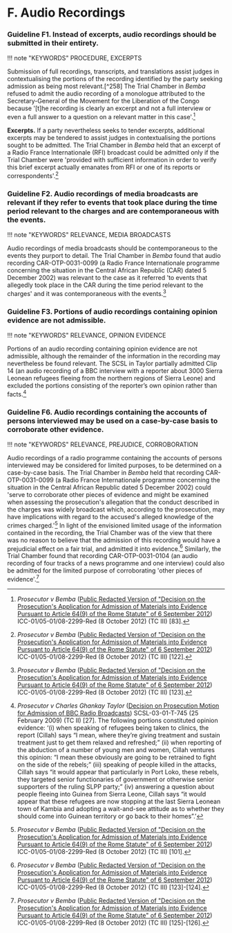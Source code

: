 # F. Audio Recordings

### Guideline F1. Instead of excerpts, audio recordings should be submitted in their entirety.

!!! note "KEYWORDS"
    PROCEDURE, EXCERPTS

Submission of full recordings, transcripts, and translations assist judges in contextualising the portions of the recording identified by the party seeking admission as being most relevant.[^258] The Trial Chamber in *Bemba* refused to admit the audio recording of a monologue attributed to the Secretary-General of the Movement for the Liberation of the Congo because '[t]he recording is clearly an excerpt and not a full interview or even a full answer to a question on a relevant matter in this case'.[^259]

**Excerpts.** If a party nevertheless seeks to tender excerpts, additional excerpts may be tendered to assist judges in contextualising the portions sought to be admitted. The Trial Chamber in *Bemba* held that an excerpt of a Radio France Internationale (RFI) broadcast could be admitted only if the Trial Chamber were 'provided with sufficient information in order to verify this brief excerpt actually emanates from RFI or one of its reports or correspondents'.[^260]

### Guideline F2. Audio recordings of media broadcasts are relevant if they refer to events that took place during the time period relevant to the charges and are contemporaneous with the events.

!!! note "KEYWORDS"
    RELEVANCE, MEDIA BROADCASTS

Audio recordings of media broadcasts should be contemporaneous to the events they purport to detail. The Trial Chamber in *Bemba* found that audio recording CAR-OTP-0031-0099 (a Radio France Internationale programme concerning the situation in the Central African Republic (CAR) dated 5 December 2002) was relevant to the case as it referred 'to events that allegedly took place in the CAR during the time period relevant to the charges' and it was contemporaneous with the events.[^261]

### Guideline F3. Portions of audio recordings containing opinion evidence are not admissible.

!!! note "KEYWORDS"
    RELEVANCE, OPINION EVIDENCE

Portions of an audio recording containing opinion evidence are not admissible, although the remainder of the information in the recording may nevertheless be found relevant. The SCSL in Taylor partially admitted Clip 14 (an audio recording of a BBC interview with a reporter about 3000 Sierra Leonean refugees fleeing from the northern regions of Sierra Leone) and excluded the portions consisting of the reporter’s own opinion rather than facts.[^262]

### Guideline F6. Audio recordings containing the accounts of persons interviewed may be used on a case-by-case basis to corroborate other evidence.

!!! note "KEYWORDS"
    RELEVANCE, PREJUDICE, CORROBORATION

Audio recordings of a radio programme containing the accounts of persons interviewed may be considered for limited purposes, to be determined on a case-by-case basis. The Trial Chamber in *Bemba* held that recording CAR-OTP-0031-0099 (a Radio France Internationale programme concerning the situation in the Central African Republic dated 5 December 2002) could 'serve to corroborate other pieces of evidence and might be examined when assessing the prosecution's allegation that the conduct described in the charges was widely broadcast which, according to the prosecution, may have implications with regard to the accused's alleged knowledge of the crimes charged.'[^274] In light of the envisioned limited usage of the information contained in the recording, the Trial Chamber was of the view that there was no reason to believe that the admission of this recording would have a prejudicial effect on a fair trial, and admitted it into evidence.[^275] Similarly, the Trial Chamber found that recording CAR-OTP-0031-0104 (an audio recording of four tracks of a news programme and one interview) could also be admitted for the limited purpose of corroborating 'other pieces of evidence'.[^276]

[^259]: *Prosecutor v Bemba* ([Public Redacted Version of "Decision on the Prosecution's Application for Admission of Materials into Evidence Pursuant to Article 64(9) of the Rome Statute" of 6 September 2012](https://www.legal-tools.org/doc/13ca4b/)) ICC-01/05-01/08-2299-Red (8 October 2012) (TC III) [83].

[^260]: *Prosecutor v Bemba* ([Public Redacted Version of "Decision on the Prosecution's Application for Admission of Materials into Evidence Pursuant to Article 64(9) of the Rome Statute" of 6 September 2012](https://www.legal-tools.org/doc/13ca4b/)) ICC-01/05-01/08-2299-Red (8 October 2012) (TC III) [122].

[^261]: *Prosecutor v Bemba* ([Public Redacted Version of "Decision on the Prosecution's Application for Admission of Materials into Evidence Pursuant to Article 64(9) of the Rome Statute" of 6 September 2012](https://www.legal-tools.org/doc/13ca4b/)) ICC-01/05-01/08-2299-Red (8 October 2012) (TC III) [123].

[^262]: *Prosecutor v Charles Ghankay Taylor* ([Decision on Prosecution Motion for Admission of BBC Radio Broadcasts](https://www.legal-tools.org/doc/68d0bd/pdf)) SCSL-03-01-T-745 (25 February 2009) (TC II) [27]. The following portions constituted opinion evidence: ‘(i) when speaking of refugees being taken to clinics, the report (Cillah) says “I mean, where they’re giving treatment and sustain treatment just to get them relaxed and refreshed;” (ii) when reporting of the abduction of a number of young men and women, Cillah ventures this opinion: “I mean these obviously are going to be retrained to fight on the side of the rebels;” (iii) speaking of people killed in the attacks, Cillah says “it would appear that particularly in Port Loko, these rebels, they targeted senior functionaries of government or otherwise senior supporters of the ruling SLPP party;” (iv) answering a question about people fleeing into Guinea from Sierra Leone, Cillah says “it would appear that these refugees are now stopping at the last Sierra Leonean town of Kambia and adopting a wait-and-see attitude as to whether they should come into Guinean territory or go back to their homes”.’

[^274]: *Prosecutor v Bemba* ([Public Redacted Version of "Decision on the Prosecution's Application for Admission of Materials into Evidence Pursuant to Article 64(9) of the Rome Statute" of 6 September 2012](https://www.legal-tools.org/doc/13ca4b/)) ICC-01/05-01/08-2299-Red (8 October 2012) (TC III) [101].

[^275]: *Prosecutor v Bemba* ([Public Redacted Version of "Decision on the Prosecution's Application for Admission of Materials into Evidence Pursuant to Article 64(9) of the Rome Statute" of 6 September 2012](https://www.legal-tools.org/doc/13ca4b/)) ICC-01/05-01/08-2299-Red (8 October 2012) (TC III) [123]-[124].

[^276]: *Prosecutor v Bemba* ([Public Redacted Version of "Decision on the Prosecution's Application for Admission of Materials into Evidence Pursuant to Article 64(9) of the Rome Statute" of 6 September 2012](https://www.legal-tools.org/doc/13ca4b/)) ICC-01/05-01/08-2299-Red (8 October 2012) (TC III) [125]-[126].
